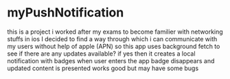 # myPushNotification
this is a project i worked after my exams to become familier with networking stuffs in ios
I decided to find a way through which i can communicate with my users without help of apple (APN)
so this app uses background fetch to see if there are any updates available? if yes then it creates a local notification with badges
when user enters the app badge disappears and updated content is presented
works good but may have some bugs

